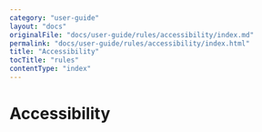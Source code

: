 ```yaml
---
category: "user-guide"
layout: "docs"
originalFile: "docs/user-guide/rules/accessibility/index.md"
permalink: "docs/user-guide/rules/accessibility/index.html"
title: "Accessibility"
tocTitle: "rules"
contentType: "index"
---
```

# Accessibility
